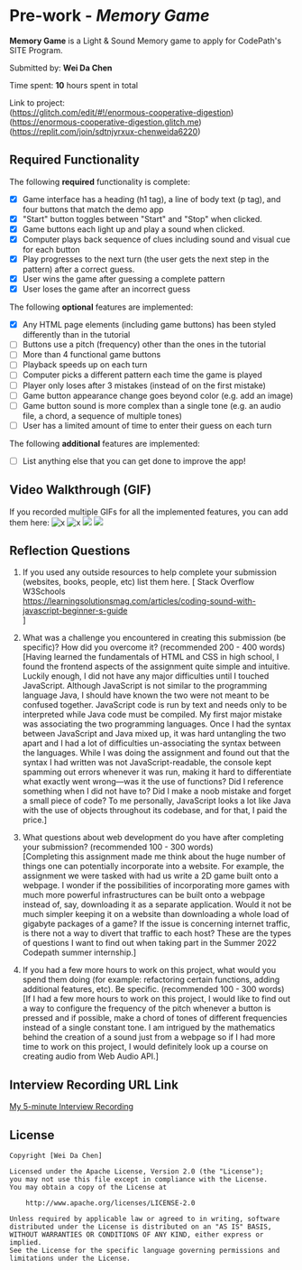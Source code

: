 # Pre-work - *Memory Game*

**Memory Game** is a Light & Sound Memory game to apply for CodePath's SITE Program. 

Submitted by: **Wei Da Chen**

Time spent: **10** hours spent in total

Link to project:                                                                <br/>
                 (https://glitch.com/edit/#!/enormous-cooperative-digestion)    <br/>
                 (https://enormous-cooperative-digestion.glitch.me)             <br/>
                 (https://replit.com/join/sdtnjyrxux-chenweida6220)             <br/>

## Required Functionality

The following **required** functionality is complete:

* [x] Game interface has a heading (h1 tag), a line of body text (p tag), and four buttons that match the demo app
* [x] "Start" button toggles between "Start" and "Stop" when clicked. 
* [x] Game buttons each light up and play a sound when clicked. 
* [x] Computer plays back sequence of clues including sound and visual cue for each button
* [x] Play progresses to the next turn (the user gets the next step in the pattern) after a correct guess. 
* [x] User wins the game after guessing a complete pattern
* [x] User loses the game after an incorrect guess

The following **optional** features are implemented:

* [X] Any HTML page elements (including game buttons) has been styled differently than in the tutorial
* [ ] Buttons use a pitch (frequency) other than the ones in the tutorial
* [ ] More than 4 functional game buttons
* [ ] Playback speeds up on each turn
* [ ] Computer picks a different pattern each time the game is played
* [ ] Player only loses after 3 mistakes (instead of on the first mistake)
* [ ] Game button appearance change goes beyond color (e.g. add an image)
* [ ] Game button sound is more complex than a single tone (e.g. an audio file, a chord, a sequence of multiple tones)
* [ ] User has a limited amount of time to enter their guess on each turn

The following **additional** features are implemented:

- [ ] List anything else that you can get done to improve the app!

## Video Walkthrough (GIF)

If you recorded multiple GIFs for all the implemented features, you can add them here:
![x](https://i.imgur.com/MVfgTkk.gif)
![x](https://i.imgur.com/5tmWNib.gif)
![](gif3-link-here)
![](gif4-link-here)

## Reflection Questions
1. If you used any outside resources to help complete your submission (websites, books, people, etc) list them here. 
[
    Stack Overflow  <br/>
    W3Schools       <br/>
    https://learningsolutionsmag.com/articles/coding-sound-with-javascript-beginner-s-guide     <br/>
]

2. What was a challenge you encountered in creating this submission (be specific)? How did you overcome it? (recommended 200 - 400 words) <br/>
[Having learned the fundamentals of HTML and CSS in high school, I found the frontend aspects of the assignment quite simple and intuitive. Luckily enough, I did not have any major difficulties until I touched JavaScript. Although JavaScript is not similar to the programming language Java, I should have known the two were not meant to be confused together. JavaScript code is run by text and needs only to be interpreted while Java code must be compiled. My first major mistake was associating the two programming languages. Once I had the syntax between JavaScript and Java mixed up, it was hard untangling the two apart and I had a lot of difficulties un-associating the syntax between the languages. While I was doing the assignment and found out that the syntax I had written was not JavaScript-readable, the console kept spamming out errors whenever it was run, making it hard to differentiate what exactly went wrong—was it the use of functions? Did I reference something when I did not have to? Did I make a noob mistake and forget a small piece of code? To me personally, JavaScript looks a lot like Java with the use of objects throughout its codebase, and for that, I paid the price.]

3. What questions about web development do you have after completing your submission? (recommended 100 - 300 words) <br/>
[Completing this assignment made me think about the huge number of things one can potentially incorporate into a website. For example, the assignment we were tasked with had us write a 2D game built onto a webpage. I wonder if the possibilities of incorporating more games with much more powerful infrastructures can be built onto a webpage instead of, say, downloading it as a separate application. Would it not be much simpler keeping it on a website than downloading a whole load of gigabyte packages of a game? If the issue is concerning internet traffic, is there not a way to divert that traffic to each host? These are the types of questions I want to find out when taking part in the Summer 2022 Codepath summer internship.]

4. If you had a few more hours to work on this project, what would you spend them doing (for example: refactoring certain functions, adding additional features, etc). Be specific. (recommended 100 - 300 words) <br/>
[If I had a few more hours to work on this project, I would like to find out a way to configure the frequency of the pitch whenever a button is pressed and if possible, make a chord of tones of different frequencies instead of a single constant tone. I am intrigued by the mathematics behind the creation of a sound just from a webpage so if I had more time to work on this project, I would definitely look up a course on creating audio from Web Audio API.]



## Interview Recording URL Link

[My 5-minute Interview Recording](https://drive.google.com/file/d/1EbE_nne7Cw2dfPKcIhKTRt7mQs9ww3sU/view?usp=sharing)


## License

    Copyright [Wei Da Chen]

    Licensed under the Apache License, Version 2.0 (the "License");
    you may not use this file except in compliance with the License.
    You may obtain a copy of the License at

        http://www.apache.org/licenses/LICENSE-2.0

    Unless required by applicable law or agreed to in writing, software
    distributed under the License is distributed on an "AS IS" BASIS,
    WITHOUT WARRANTIES OR CONDITIONS OF ANY KIND, either express or implied.
    See the License for the specific language governing permissions and
    limitations under the License.